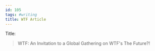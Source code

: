 ```yaml
---
id: 105
tags: #writing
title: WTF Article
---
```


Title:

> WTF: An Invitation to a Global Gathering on WTF's The Future?!